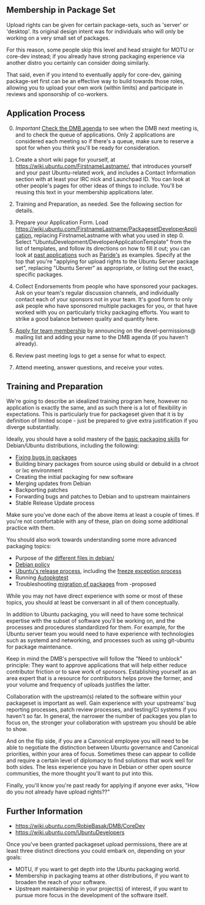 Membership in Package Set
-------------------------

Upload rights can be given for certain package-sets, such as 'server' or 'desktop'.  Its original design intent was for individuals who will only be working on a very small set of packages.

For this reason, some people skip this level and head straight for MOTU or core-dev instead; if you already have strong packaging experience via another distro you certainly can consider doing similarly.

That said, even if you intend to eventually apply for core-dev, gaining package-set first can be an effective way to build towards those roles, allowing you to upload your own work (within limits) and participate in reviews and sponsorship of co-workers.


Application Process
-------------------

0.  *Important*  [Check the DMB agenda](https://wiki.ubuntu.com/DeveloperMembershipBoard/Agenda) to see when the DMB next meeting is, and to check the queue of applications.  Only 2 applications are considered each meeting so if there's a queue, make sure to reserve a spot for when you think you'll be ready for consideration.

1.  Create a short wiki page for yourself, at https://wiki.ubuntu.com/FirstnameLastname/, that introduces yourself and your past Ubuntu-related work, and includes a Contact Information section with at least your IRC nick and Launchpad ID.  You can look at other people's pages for other ideas of things to include.  You'll be reusing this text in your membership applications later.

2.  Training and Preparation, as needed.  See the following section for details.

3.  Prepare your Application Form.  Load https://wiki.ubuntu.com/FirstnameLastname/PackagesetDeveloperApplication, replacing FirstnameLastname with what you used in step 0.  Select "UbuntuDevelopment/DeveloperApplicationTemplate" from the list of templates, and follow its directions on how to fill it out; you can look at [past applications](https://wiki.ubuntu.com/Home?action=fullsearch&context=180&value=DeveloperApplication&titlesearch=Titles) such as [Paride's](https://wiki.ubuntu.com/ParideLegovini/UbuntuServerDeveloperApplication) as examples.  Specify at the top that you're "applying for upload rights to the Ubuntu Server package set", replacing "Ubuntu Server" as appropriate, or listing out the exact, specific packages.

4.  Collect Endorsements from people who have sponsored your packages.  Ask on your team's regular discussion channels, and individually contact each of your sponsors not in your team.  It's good form to only ask people who have sponsored multiple packages for you, or that have worked with you on particularly tricky packaging efforts.  You want to strike a good balance between quality and quantity here.

5.  [Apply for team membership](https://wiki.ubuntu.com/DeveloperMembershipBoard/ApplicationProcess) by announcing on the devel-permissions@ mailing list and adding your name to the DMB agenda (if you haven't already).

6.  Review past meeting logs to get a sense for what to expect.

7.  Attend meeting, answer questions, and receive your votes.


Training and Preparation
------------------------

We're going to describe an idealized training program here, however no application is exactly the same, and as such there is a lot of flexibility in expectations.  This is particularly true for packageset given that it is by definition of limited scope - just be prepared to give extra justification if you diverge substantially.

Ideally, you should have a solid mastery of the [basic packaging skills](https://packaging.ubuntu.com/html/) for Debian/Ubuntu distributions, including the following:

  * [Fixing bugs in packages](PackageFixing.md)
  * Building binary packages from source using sbuild or debuild in a chroot or lxc environment
  * Creating the initial packaging for new software
  * Merging updates from Debian
  * Backporting patches
  * Forwarding bugs and patches to Debian and to upstream maintainers
  * Stable Release Update process

Make sure you've done each of the above items at least a couple of times.  If you're not comfortable with any of these, plan on doing some additional practice with them.

You should also work towards understanding some more advanced packaging topics:

  * Purpose of the [different files in debian/](https://packaging.ubuntu.com/html/debian-dir-overview.html)
  * [Debian policy](http://www.debian.org/doc/debian-policy/)
  * [Ubuntu's release process](https://wiki.ubuntu.com/UbuntuDevelopment/ReleaseProcess), including the
    [freeze exception process](https://wiki.ubuntu.com/FreezeExceptionProcess)
  * Running [Autopkgtest](PackageTests.md)
  * Troubleshooting [migration of packages](https://wiki.ubuntu.com/ProposedMigration) from -proposed

While you may not have direct experience with some or most of these topics, you should at least be conversant in all of them conceptually.

In addition to Ubuntu packaging, you will need to have some technical expertise with the subset of software you'll be working on, and the processes and procedures standardized for them.  For example, for the Ubuntu server team you would need to have experience with technologies such as systemd and networking, and processes such as using git-ubuntu for package maintenance.

Keep in mind the DMB's perspective will follow the "Need to unblock" principle:  They want to approve applications that will help either reduce contributor friction or to save work of sponsors.  Establishing yourself as an area expert that is a resource for contributors helps prove the former, and your volume and frequency of uploads justifies the latter.

Collaboration with the upstream(s) related to the software within your packageset is important as well.  Gain experience with your upstreams' bug reporting processes, patch review processes, and testing/CI systems if you haven't so far.  In general, the narrower the number of packages you plan to focus on, the stronger your collaboration with upstream you should be able to show.

And on the flip side, if you are a Canonical employee you will need to be able to negotiate the distinction between Ubuntu governance and Canonical priorities, within your area of focus.  Sometimes these can appear to collide and require a certain level of diplomacy to find solutions that work well for both sides.  The less experience you have in Debian or other open source communities, the more thought you'll want to put into this.

Finally, you'll know you're past ready for applying if anyone ever asks, "How do you not already have upload rights??"


Further Information
-------------------

  * https://wiki.ubuntu.com/RobieBasak/DMB/CoreDev
  * https://wiki.ubuntu.com/UbuntuDevelopers

Once you've been granted packageset upload permissions, there are at least three distinct directions you could embark on, depending on your goals:

  * MOTU, if you want to get depth into the Ubuntu packaging world.
  * Membership in packaging teams at other distributions, if you want to broaden the reach of your software.
  * Upstream maintainership in your project(s) of interest, if you want to pursue more focus in the development of the software itself.

